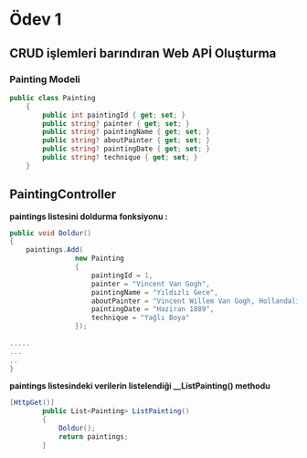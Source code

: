 # Ödev 1
## CRUD işlemleri barındıran Web APİ Oluşturma

### Painting Modeli
```C#
public class Painting
    {
        public int paintingId { get; set; }
        public string? painter { get; set; }
        public string? paintingName { get; set; }
        public string? aboutPainter { get; set; }
        public string? paintingDate { get; set; }
        public string? technique { get; set; }
    }
```
## PaintingController

**paintings listesini doldurma fonksiyonu :** 
```C#
public void Doldur()
{
    paintings.Add(
                new Painting
                {
                    paintingId = 1,
                    painter = "Vincent Van Gogh",
                    paintingName = "Yıldızlı Gece",
                    aboutPainter = "Vincent Willem Van Gogh, Hollandalı ard izlenimci ressam. Batı dünyası sanat tarihinin en tanınmış ve en etkili şahsiyetlerinden biridir. On yıldan biraz fazla bir süre içinde aralarında 860 yağlı boya tablonun da olduğu 2.100 kadar resim ve çizim çalışması üretti ve bunların çoğu yaşamının son iki yılında yapıldı.",
                    paintingDate = "Haziran 1889",
                    technique = "Yağlı Boya"
                });
                
.....
...
..
}
```

**paintings listesindeki verilerin listelendiği __ListPainting() methodu**
```C#
[HttpGet()]
        public List<Painting> ListPainting()
        {
            Doldur();
            return paintings;
        }
```
